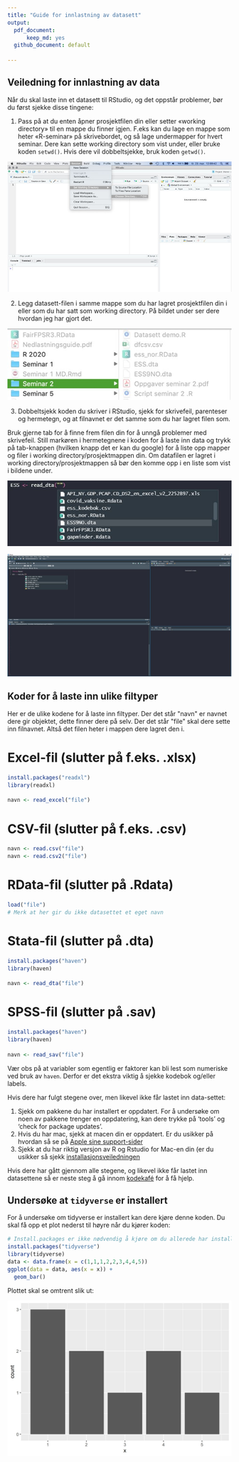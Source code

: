 ```yaml
---
title: "Guide for innlastning av datasett"
output: 
  pdf_document: 
      keep_md: yes
  github_document: default 
    
---
```


## Veiledning for innlastning av data

Når du skal laste inn et datasett til RStudio, og det oppstår problemer, bør du først sjekke disse tingene: 

1. Pass på at du enten åpner prosjektfilen din eller setter «working directory» til en mappe du finner igjen. F.eks kan du lage en mappe som heter «R-seminar» på skrivebordet, og så lage undermapper for hvert seminar. Dere kan sette working directory som vist under, eller bruke koden `setwd()`. Hvis dere vil dobbeltsjekke, bruk koden `getwd()`.

![](../bilder/dataveil1.jpg)

2. Legg datasett-filen i samme mappe som du har lagret prosjektfilen din i eller som du har satt som working directory. På bildet under ser dere hvordan jeg har gjort det. 

![](../bilder/dataveil2.jpg)

3. Dobbeltsjekk koden du skriver i RStudio, sjekk for skrivefeil, parenteser og hermetegn, og at filnavnet er det samme som du har lagret filen som. 

Bruk gjerne tab for å finne frem filen din for å unngå problemer med skrivefeil. Still markøren i hermetegnene i koden for å laste inn data og trykk på tab-knappen (hvilken knapp det er kan du google) for å liste opp mapper og filer i working directory/prosjektmappen din. Om datafilen er lagret i working directory/prosjektmappen så bør den komme opp i en liste som vist i bildene under.

![](../bilder/dataveil3.jpg)


![](../bilder/dataveil4.jpg)


## Koder for å laste inn ulike filtyper

Her er de ulike kodene for å laste inn filtyper. Der det står "navn" er navnet dere gir objektet, dette finner dere på selv.
Der det står "file" skal dere sette inn filnavnet. Altså det filen heter i mappen dere lagret den i. 


# Excel-fil (slutter på f.eks. .xlsx)


```r
install.packages("readxl")
library(readxl)

navn <- read_excel("file")
```


# CSV-fil (slutter på f.eks. .csv)


```r
navn <- read.csv("file")  
navn <- read.csv2("file")
```

# RData-fil (slutter på .Rdata)


```r
load("file")
# Merk at her gir du ikke datasettet et eget navn
```

# Stata-fil (slutter på .dta)


```r
install.packages("haven")
library(haven)

navn <- read_dta("file")
```

# SPSS-fil (slutter på .sav) 


```r
install.packages("haven")
library(haven)

navn <- read_sav("file")
```

Vær obs på at variabler som egentlig er faktorer kan bli lest som numeriske ved bruk av `haven`. Derfor er det ekstra viktig å sjekke kodebok og/eller labels.

Hvis dere har fulgt stegene over, men likevel ikke får lastet inn data-settet:

1.	Sjekk om pakkene du har installert er oppdatert. For å undersøke om noen av pakkene trenger en oppdatering, kan dere trykke på ‘tools’ og ‘check for package updates’.
2.	Hvis du har mac, sjekk at macen din er oppdatert. Er du usikker på hvordan så se på [Apple sine support-sider](https://support.apple.com/en-us/HT201541)  
3.	Sjekk at du har riktig versjon av R og Rstudio for Mac-en din (er du usikker så sjekk [installasjonsveiledningen](https://github.com/liserodland/STV1020/blob/main/doc/Installasjonsguide.md) 


Hvis dere har gått gjennom alle stegene, og likevel ikke får lastet inn datasettene så er neste steg å gå innom [kodekafé](https://www.sv.uio.no/isv/english/research/courses/coffeeandcode.html) for å få hjelp.


## Undersøke at `tidyverse` er installert

For å undersøke om tidyverse er installert kan dere kjøre denne koden. Du skal få opp et plot nederst til høyre når du kjører koden:


```r
# Install.packages er ikke nødvendig å kjøre om du allerede har installert pakken
install.packages("tidyverse") 
library(tidyverse)
data <- data.frame(x = c(1,1,1,2,2,3,4,4,5))
ggplot(data = data, aes(x = x)) +
  geom_bar()
```



Plottet skal se omtrent slik ut:

![](../bilder/tidyplot1.jpg)
